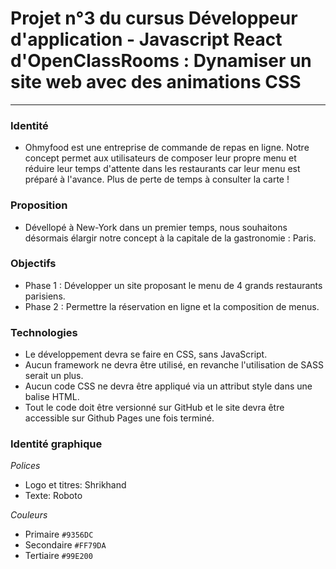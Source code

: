 # Projet n°3 du cursus Développeur d'application - Javascript React d'OpenClassRooms : Dynamiser un site web avec des animations CSS
***
### Identité
* Ohmyfood est une entreprise de commande de repas en ligne. Notre concept permet aux utilisateurs de composer leur propre menu et réduire leur temps d'attente dans les restaurants car leur menu est préparé à l'avance. Plus de perte de temps à consulter la carte !

### Proposition
* Dévellopé à New-York dans un premier temps, nous souhaitons désormais élargir notre concept à la capitale de la gastronomie : Paris.

### Objectifs
- Phase 1 : Développer un site proposant le menu de 4 grands restaurants parisiens.
- Phase 2 : Permettre la réservation en ligne et la composition de menus.

### Technologies
- Le développement devra se faire en CSS, sans JavaScript.
- Aucun framework ne devra être utilisé, en revanche l'utilisation de SASS serait un plus.
- Aucun code CSS ne devra être appliqué via un attribut style dans une balise HTML.
- Tout le code doit être versionné sur GitHub et le site devra être accessible sur Github Pages une fois terminé.

### Identité graphique
*Polices*
- Logo et titres: Shrikhand
- Texte: Roboto

*Couleurs*
- Primaire `#9356DC`
- Secondaire `#FF79DA`
- Tertiaire `#99E200`

